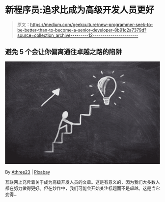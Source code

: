 # 新程序员:追求比成为高级开发人员更好

> 原文：<https://medium.com/geekculture/new-programmer-seek-to-be-better-than-to-become-a-senior-developer-8b91c2a7379d?source=collection_archive---------12----------------------->

## 避免 5 个会让你偏离通往卓越之路的陷阱

![](img/6feaea448fa0bac90c04c47902a2b5ff.png)

By [Athree23](https://pixabay.com/users/athree23-6195572/) | [Pixabay](https://pixabay.com/images/id-3695073/)

互联网上充斥着关于成为高级开发人员的文章。这是有意义的，因为我们大多数人都在努力做得更好。但在炒作中，我们可能会开始关注标题而不是卓越。这是当它变得…